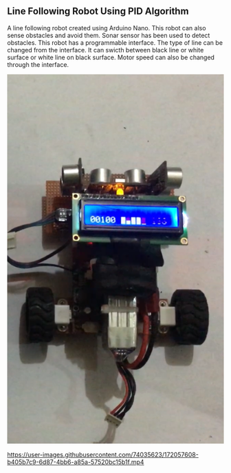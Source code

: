 ## Line Following Robot Using PID Algorithm
A line following robot created using Arduino Nano. This robot can also sense obstacles and avoid them. Sonar sensor has been used to detect obstacles. This robot has a programmable interface. The type of line can be changed from the interface. It can swicth between black line or white surface or white line on black surface. Motor speed can also be changed through the interface. 
<p align="center">
<img src="https://github.com/mwasikz/Line-Following-Robot/blob/main/reademe_assets/172013771-41a57264-fb82-4502-878a-ce4612187ef3.png" width="600">
</p>

https://user-images.githubusercontent.com/74035623/172057608-b405b7c9-6d87-4bb6-a85a-57520bc15b1f.mp4

